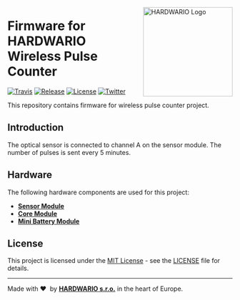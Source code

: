 <a href="https://www.hardwario.com/"><img src="https://www.hardwario.com/ci/assets/hw-logo.svg" width="200" alt="HARDWARIO Logo" align="right"></a>

# Firmware for HARDWARIO Wireless Pulse Counter

[![Travis](https://img.shields.io/travis/bigclownlabs/bcf-wireless-pulse-counter/master.svg)](https://travis-ci.org/bigclownlabs/bcf-wireless-pulse-counter)
[![Release](https://img.shields.io/github/release/bigclownlabs/bcf-wireless-pulse-counter.svg)](https://github.com/bigclownlabs/bcf-wireless-pulse-counter/releases)
[![License](https://img.shields.io/github/license/bigclownlabs/bcf-wireless-pulse-counter.svg)](https://github.com/bigclownlabs/bcf-wireless-pulse-counter/blob/master/LICENSE)
[![Twitter](https://img.shields.io/twitter/follow/hardwario_en.svg?style=social&label=Follow)](https://twitter.com/hardwario_en)

This repository contains firmware for wireless pulse counter project.

## Introduction

The optical sensor is connected to channel A on the sensor module. The number of pulses is sent every 5 minutes.

## Hardware

The following hardware components are used for this project:

* **[Sensor Module](https://shop.bigclown.com/sensor-module)**
* **[Core Module](https://shop.bigclown.com/core-module)**
* **[Mini Battery Module](https://shop.bigclown.com/mini-battery-module)**

## License

This project is licensed under the [MIT License](https://opensource.org/licenses/MIT/) - see the [LICENSE](LICENSE) file for details.

---

Made with &#x2764;&nbsp; by [**HARDWARIO s.r.o.**](https://www.hardwario.com/) in the heart of Europe.

